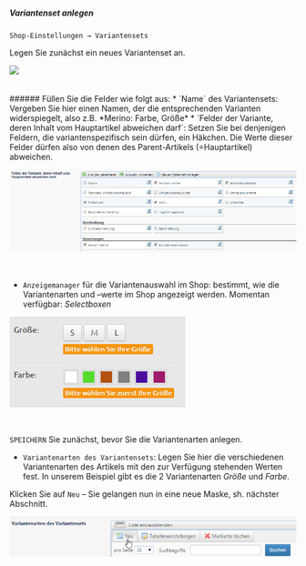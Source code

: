 ##### Variantenset anlegen

    Shop-Einstellungen → Variantensets

Legen Sie zunächst ein neues Variantenset an.


![](/variantenset_anlegen1.png)

<br>
###### Füllen Sie die Felder wie folgt aus:
* `Name` des Variantensets: Vergeben Sie hier einen Namen, der die entsprechenden Varianten widerspiegelt, also z.B. *Merino: Farbe, Größe*
* `Felder der Variante, deren Inhalt vom Hauptartikel abweichen darf`: Setzen Sie bei denjenigen Feldern, die variantenspezifisch sein dürfen, ein Häkchen. Die Werte dieser Felder dürfen also von denen des Parent-Artikels (=Hauptartikel) abweichen.

 ![](bild31.png)

<br>

* `Anzeigemanager` für die Variantenauswahl im Shop: bestimmt, wie die Variantenarten und –werte im Shop angezeigt werden. Momentan verfügbar: *Selectboxen*

 ![](/assets/artikelvarianten_selectboxen.png)

<br>

`SPEICHERN` Sie zunächst, bevor Sie die Variantenarten anlegen.

* `Variantenarten des Variantensets`: Legen Sie hier die verschiedenen Variantenarten des Artikels mit den zur Verfügung stehenden Werten fest. In unserem Beispiel gibt es die 2 Variantenarten *Größe* und *Farbe*.

Klicken Sie auf `Neu` – Sie gelangen nun in eine neue Maske, sh. nächster Abschnitt.

![](/bild30.png)

